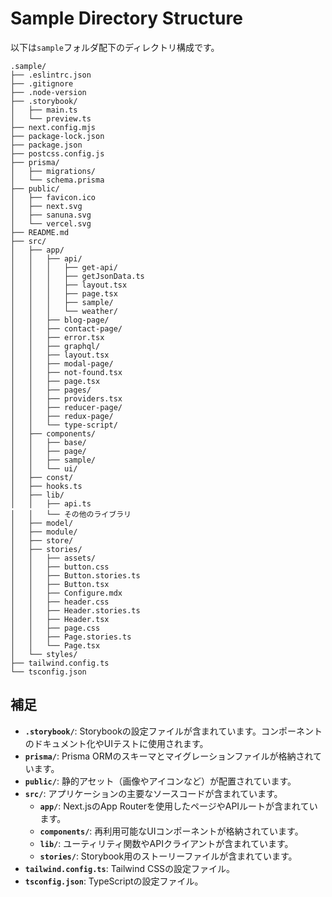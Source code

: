 # Sample Directory Structure

以下は`sample`フォルダ配下のディレクトリ構成です。

```
.sample/
├── .eslintrc.json
├── .gitignore
├── .node-version
├── .storybook/
│   ├── main.ts
│   └── preview.ts
├── next.config.mjs
├── package-lock.json
├── package.json
├── postcss.config.js
├── prisma/
│   ├── migrations/
│   └── schema.prisma
├── public/
│   ├── favicon.ico
│   ├── next.svg
│   ├── sanuna.svg
│   └── vercel.svg
├── README.md
├── src/
│   ├── app/
│   │   ├── api/
│   │   │   ├── get-api/
│   │   │   ├── getJsonData.ts
│   │   │   ├── layout.tsx
│   │   │   ├── page.tsx
│   │   │   ├── sample/
│   │   │   └── weather/
│   │   ├── blog-page/
│   │   ├── contact-page/
│   │   ├── error.tsx
│   │   ├── graphql/
│   │   ├── layout.tsx
│   │   ├── modal-page/
│   │   ├── not-found.tsx
│   │   ├── page.tsx
│   │   ├── pages/
│   │   ├── providers.tsx
│   │   ├── reducer-page/
│   │   ├── redux-page/
│   │   └── type-script/
│   ├── components/
│   │   ├── base/
│   │   ├── page/
│   │   ├── sample/
│   │   └── ui/
│   ├── const/
│   ├── hooks.ts
│   ├── lib/
│   │   ├── api.ts
│   │   └── その他のライブラリ
│   ├── model/
│   ├── module/
│   ├── store/
│   ├── stories/
│   │   ├── assets/
│   │   ├── button.css
│   │   ├── Button.stories.ts
│   │   ├── Button.tsx
│   │   ├── Configure.mdx
│   │   ├── header.css
│   │   ├── Header.stories.ts
│   │   ├── Header.tsx
│   │   ├── page.css
│   │   ├── Page.stories.ts
│   │   └── Page.tsx
│   └── styles/
├── tailwind.config.ts
└── tsconfig.json
```

## 補足

- **`.storybook/`**: Storybookの設定ファイルが含まれています。コンポーネントのドキュメント化やUIテストに使用されます。
- **`prisma/`**: Prisma ORMのスキーマとマイグレーションファイルが格納されています。
- **`public/`**: 静的アセット（画像やアイコンなど）が配置されています。
- **`src/`**: アプリケーションの主要なソースコードが含まれています。
  - **`app/`**: Next.jsのApp Routerを使用したページやAPIルートが含まれています。
  - **`components/`**: 再利用可能なUIコンポーネントが格納されています。
  - **`lib/`**: ユーティリティ関数やAPIクライアントが含まれています。
  - **`stories/`**: Storybook用のストーリーファイルが含まれています。
- **`tailwind.config.ts`**: Tailwind CSSの設定ファイル。
- **`tsconfig.json`**: TypeScriptの設定ファイル。